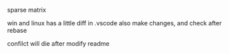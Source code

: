 sparse matrix

win and linux has a little diff in .vscode
also make changes, and check after rebase

confilct will die after modify readme